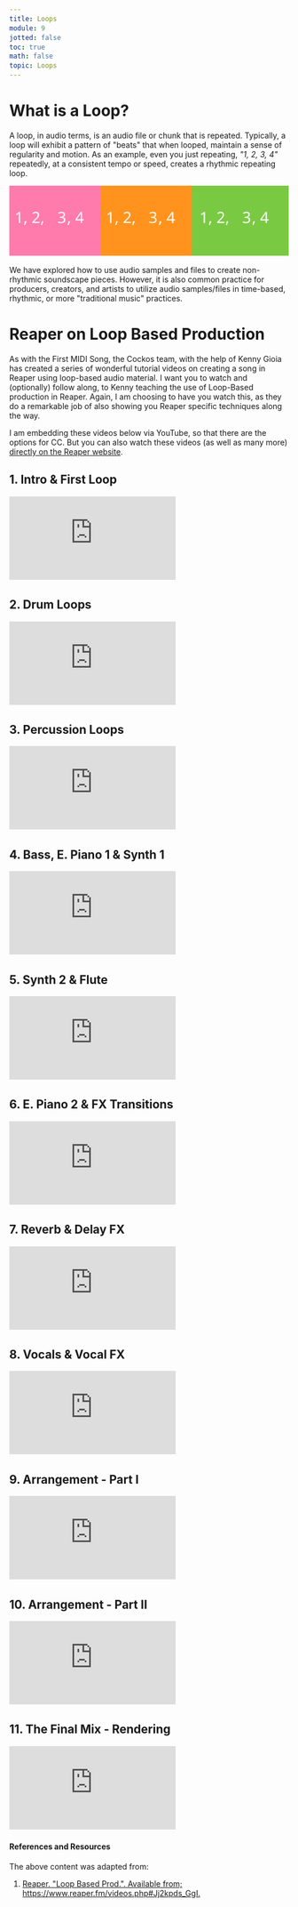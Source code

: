 ```yaml
---
title: Loops
module: 9
jotted: false
toc: true
math: false
topic: Loops
---
```


# What is a Loop?

A loop, in audio terms, is an audio file or chunk that is repeated. Typically, a loop will exhibit a pattern of "beats" that when looped, maintain a sense of regularity and motion. As an example, even you just repeating, _"1, 2, 3, 4"_ repeatedly, at a consistent tempo or speed, creates a rhythmic repeating loop.

![text example of '1, 2, 3, 4' repeating phrase.](../imgs/1234.svg "text example of '1, 2, 3, 4' repeating phrase.")

We have explored how to use audio samples and files to create non-rhythmic soundscape pieces. However, it is also common practice for producers, creators, and artists to utilize audio samples/files in time-based, rhythmic, or more "traditional music" practices.

# Reaper on Loop Based Production

As with the First MIDI Song, the Cockos team, with the help of Kenny Gioia has created a series of wonderful tutorial videos on creating a song in Reaper using loop-based audio material. I want you to watch and (optionally) follow along, to Kenny teaching the use of Loop-Based production in Reaper. Again, I am choosing to have you watch this, as they do a remarkable job of also showing you Reaper specific techniques along the way.

I am embedding these videos below via YouTube, so that there are the options for CC. But you can also watch these videos (as well as many more) [directly on the Reaper website](https://www.reaper.fm/videos.php#Jj2kpds_GgI).

## 1. Intro & First Loop

<div class="embed-responsive embed-responsive-16by9"><iframe class="embed-responsive-item" src="https://www.youtube.com/embed/Jj2kpds_GgI" frameborder="0" allow="accelerometer; autoplay; encrypted-media; gyroscope; picture-in-picture" allowfullscreen></iframe></div>

## 2. Drum Loops

<div class="embed-responsive embed-responsive-16by9"><iframe class="embed-responsive-item" src="https://www.youtube.com/embed/MC1cUZA84uI" frameborder="0" allow="accelerometer; autoplay; encrypted-media; gyroscope; picture-in-picture" allowfullscreen></iframe></div>

## 3. Percussion Loops

<div class="embed-responsive embed-responsive-16by9"><iframe class="embed-responsive-item" src="https://www.youtube.com/embed/88bvlPe1BpU" frameborder="0" allow="accelerometer; autoplay; encrypted-media; gyroscope; picture-in-picture" allowfullscreen></iframe></div>

## 4. Bass, E. Piano 1 & Synth 1

<div class="embed-responsive embed-responsive-16by9"><iframe class="embed-responsive-item" src="https://www.youtube.com/embed/zAL_qqNeGos" frameborder="0" allow="accelerometer; autoplay; encrypted-media; gyroscope; picture-in-picture" allowfullscreen></iframe></div>

## 5. Synth 2 & Flute

<div class="embed-responsive embed-responsive-16by9"><iframe class="embed-responsive-item" src="https://www.youtube.com/embed/G3KAjRDSuHs" frameborder="0" allow="accelerometer; autoplay; encrypted-media; gyroscope; picture-in-picture" allowfullscreen></iframe></div>

## 6. E. Piano 2 & FX Transitions

<div class="embed-responsive embed-responsive-16by9"><iframe class="embed-responsive-item" src="https://www.youtube.com/embed/wrHEJpPQaqU" frameborder="0" allow="accelerometer; autoplay; encrypted-media; gyroscope; picture-in-picture" allowfullscreen></iframe></div>

## 7. Reverb & Delay FX

<div class="embed-responsive embed-responsive-16by9"><iframe class="embed-responsive-item" src="https://www.youtube.com/embed/VYq9Gwifj84" frameborder="0" allow="accelerometer; autoplay; encrypted-media; gyroscope; picture-in-picture" allowfullscreen></iframe></div>

## 8. Vocals & Vocal FX

<div class="embed-responsive embed-responsive-16by9"><iframe class="embed-responsive-item" src="https://www.youtube.com/embed/pkqS430NKlw" frameborder="0" allow="accelerometer; autoplay; encrypted-media; gyroscope; picture-in-picture" allowfullscreen></iframe></div>

## 9. Arrangement - Part I

<div class="embed-responsive embed-responsive-16by9"><iframe class="embed-responsive-item" src="https://www.youtube.com/embed/Ae4FD2PaJxE" frameborder="0" allow="accelerometer; autoplay; encrypted-media; gyroscope; picture-in-picture" allowfullscreen></iframe></div>

## 10. Arrangement - Part II

<div class="embed-responsive embed-responsive-16by9"><iframe class="embed-responsive-item" src="https://www.youtube.com/embed/mHVfuwFlY-k" frameborder="0" allow="accelerometer; autoplay; encrypted-media; gyroscope; picture-in-picture" allowfullscreen></iframe></div>

## 11. The Final Mix - Rendering

<div class="embed-responsive embed-responsive-16by9"><iframe class="embed-responsive-item" src="https://www.youtube.com/embed/27iimoxWKBk" frameborder="0" allow="accelerometer; autoplay; encrypted-media; gyroscope; picture-in-picture" allowfullscreen></iframe></div>


<div class="ref">
<h4>References and Resources</h4>

The above content was adapted from:

<ol>
<li><a href="https://www.reaper.fm/videos.php#Jj2kpds_GgI">Reaper. "Loop Based Prod.". Available from; https://www.reaper.fm/videos.php#Jj2kpds_GgI.</a></li>
</ol>
</div>
